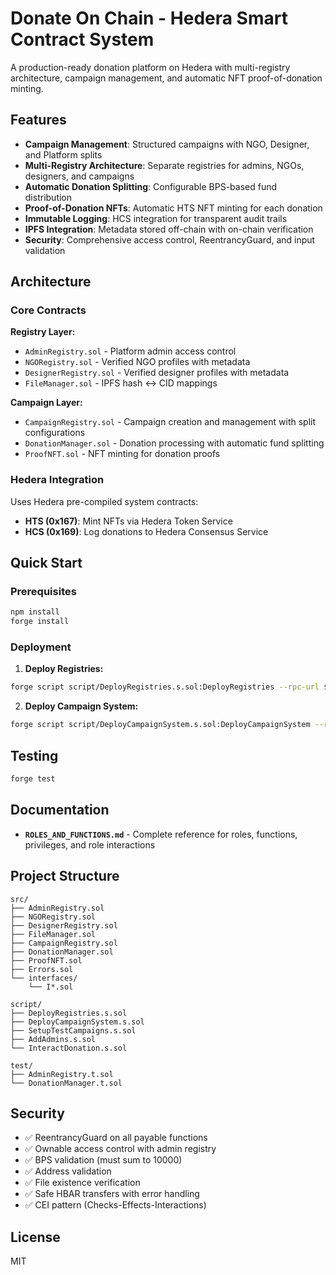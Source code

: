 # Donate On Chain - Hedera Smart Contract System

A production-ready donation platform on Hedera with multi-registry architecture, campaign management, and automatic NFT proof-of-donation minting.

## Features

- **Campaign Management**: Structured campaigns with NGO, Designer, and Platform splits
- **Multi-Registry Architecture**: Separate registries for admins, NGOs, designers, and campaigns
- **Automatic Donation Splitting**: Configurable BPS-based fund distribution
- **Proof-of-Donation NFTs**: Automatic HTS NFT minting for each donation
- **Immutable Logging**: HCS integration for transparent audit trails
- **IPFS Integration**: Metadata stored off-chain with on-chain verification
- **Security**: Comprehensive access control, ReentrancyGuard, and input validation

## Architecture

### Core Contracts

**Registry Layer:**
- `AdminRegistry.sol` - Platform admin access control
- `NGORegistry.sol` - Verified NGO profiles with metadata
- `DesignerRegistry.sol` - Verified designer profiles with metadata  
- `FileManager.sol` - IPFS hash ↔ CID mappings

**Campaign Layer:**
- `CampaignRegistry.sol` - Campaign creation and management with split configurations
- `DonationManager.sol` - Donation processing with automatic fund splitting
- `ProofNFT.sol` - NFT minting for donation proofs

### Hedera Integration

Uses Hedera pre-compiled system contracts:
- **HTS (0x167)**: Mint NFTs via Hedera Token Service
- **HCS (0x169)**: Log donations to Hedera Consensus Service

## Quick Start

### Prerequisites

```bash
npm install
forge install
```

### Deployment

1. **Deploy Registries:**
```bash
forge script script/DeployRegistries.s.sol:DeployRegistries --rpc-url $ARKHIA_API_URL --broadcast --private-key $PRIVATE_KEY
```

2. **Deploy Campaign System:**
```bash
forge script script/DeployCampaignSystem.s.sol:DeployCampaignSystem --rpc-url $ARKHIA_API_URL --broadcast --private-key $PRIVATE_KEY
```

## Testing

```bash
forge test
```

## Documentation

- **`ROLES_AND_FUNCTIONS.md`** - Complete reference for roles, functions, privileges, and role interactions

## Project Structure

```
src/
├── AdminRegistry.sol
├── NGORegistry.sol
├── DesignerRegistry.sol
├── FileManager.sol
├── CampaignRegistry.sol
├── DonationManager.sol
├── ProofNFT.sol
├── Errors.sol
└── interfaces/
    └── I*.sol

script/
├── DeployRegistries.s.sol
├── DeployCampaignSystem.s.sol
├── SetupTestCampaigns.s.sol
├── AddAdmins.s.sol
└── InteractDonation.s.sol

test/
├── AdminRegistry.t.sol
└── DonationManager.t.sol
```

## Security

- ✅ ReentrancyGuard on all payable functions
- ✅ Ownable access control with admin registry
- ✅ BPS validation (must sum to 10000)
- ✅ Address validation
- ✅ File existence verification
- ✅ Safe HBAR transfers with error handling
- ✅ CEI pattern (Checks-Effects-Interactions)

## License

MIT
